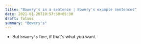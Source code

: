 ```yaml
---
title: "Bowery's in a sentence | Bowery's example sentences"
date: 2021-01-20T19:57:50+05:30
draft: falses
summary: "Bowery's"
---
```

- But `bowery's` fine, if that's what you want.
                 
